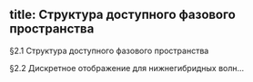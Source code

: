 title: Структура доступного фазового пространства
---

§2.1	Структура доступного фазового пространства	

§2.2	Дискретное отображение для нижнегибридных волн... 